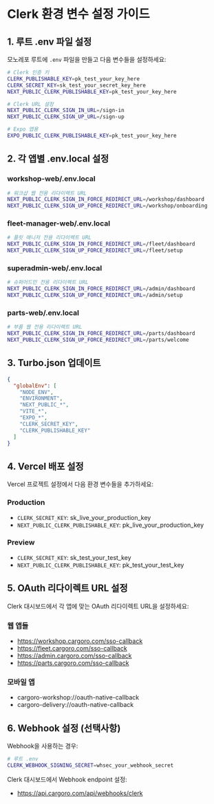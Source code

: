# Clerk 환경 변수 설정 가이드

## 1. 루트 .env 파일 설정

모노레포 루트에 `.env` 파일을 만들고 다음 변수들을 설정하세요:

```bash
# Clerk 인증 키
CLERK_PUBLISHABLE_KEY=pk_test_your_key_here
CLERK_SECRET_KEY=sk_test_your_secret_key_here
NEXT_PUBLIC_CLERK_PUBLISHABLE_KEY=pk_test_your_key_here

# Clerk URL 설정
NEXT_PUBLIC_CLERK_SIGN_IN_URL=/sign-in
NEXT_PUBLIC_CLERK_SIGN_UP_URL=/sign-up

# Expo 앱용
EXPO_PUBLIC_CLERK_PUBLISHABLE_KEY=pk_test_your_key_here
```

## 2. 각 앱별 .env.local 설정

### workshop-web/.env.local

```bash
# 워크샵 웹 전용 리다이렉트 URL
NEXT_PUBLIC_CLERK_SIGN_IN_FORCE_REDIRECT_URL=/workshop/dashboard
NEXT_PUBLIC_CLERK_SIGN_UP_FORCE_REDIRECT_URL=/workshop/onboarding
```

### fleet-manager-web/.env.local

```bash
# 플릿 매니저 전용 리다이렉트 URL
NEXT_PUBLIC_CLERK_SIGN_IN_FORCE_REDIRECT_URL=/fleet/dashboard
NEXT_PUBLIC_CLERK_SIGN_UP_FORCE_REDIRECT_URL=/fleet/setup
```

### superadmin-web/.env.local

```bash
# 슈퍼어드민 전용 리다이렉트 URL
NEXT_PUBLIC_CLERK_SIGN_IN_FORCE_REDIRECT_URL=/admin/dashboard
NEXT_PUBLIC_CLERK_SIGN_UP_FORCE_REDIRECT_URL=/admin/setup
```

### parts-web/.env.local

```bash
# 부품 웹 전용 리다이렉트 URL
NEXT_PUBLIC_CLERK_SIGN_IN_FORCE_REDIRECT_URL=/parts/dashboard
NEXT_PUBLIC_CLERK_SIGN_UP_FORCE_REDIRECT_URL=/parts/welcome
```

## 3. Turbo.json 업데이트

```json
{
  "globalEnv": [
    "NODE_ENV",
    "ENVIRONMENT",
    "NEXT_PUBLIC_*",
    "VITE_*",
    "EXPO_*",
    "CLERK_SECRET_KEY",
    "CLERK_PUBLISHABLE_KEY"
  ]
}
```

## 4. Vercel 배포 설정

Vercel 프로젝트 설정에서 다음 환경 변수들을 추가하세요:

### Production

- `CLERK_SECRET_KEY`: sk_live_your_production_key
- `NEXT_PUBLIC_CLERK_PUBLISHABLE_KEY`: pk_live_your_production_key

### Preview

- `CLERK_SECRET_KEY`: sk_test_your_test_key
- `NEXT_PUBLIC_CLERK_PUBLISHABLE_KEY`: pk_test_your_test_key

## 5. OAuth 리다이렉트 URL 설정

Clerk 대시보드에서 각 앱에 맞는 OAuth 리다이렉트 URL을 설정하세요:

### 웹 앱들

- https://workshop.cargoro.com/sso-callback
- https://fleet.cargoro.com/sso-callback
- https://admin.cargoro.com/sso-callback
- https://parts.cargoro.com/sso-callback

### 모바일 앱

- cargoro-workshop://oauth-native-callback
- cargoro-delivery://oauth-native-callback

## 6. Webhook 설정 (선택사항)

Webhook을 사용하는 경우:

```bash
# 루트 .env
CLERK_WEBHOOK_SIGNING_SECRET=whsec_your_webhook_secret
```

Clerk 대시보드에서 Webhook endpoint 설정:

- https://api.cargoro.com/api/webhooks/clerk
